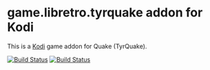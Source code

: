 # game.libretro.tyrquake addon for Kodi

This is a [Kodi](http://kodi.tv) game addon for Quake (TyrQuake).

[![Build Status](https://travis-ci.org/kodi-game/game.libretro.tyrquake.svg?branch=master)](https://travis-ci.org/kodi-game/game.libretro.tyrquake)
[![Build Status](https://ci.appveyor.com/api/projects/status/github/kodi-game/game.libretro.tyrquake?svg=true)](https://ci.appveyor.com/project/kodi-game/game-libretro-tyrquake)
